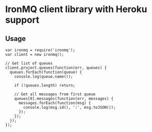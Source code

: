 # IronMQ client library with Heroku support

## Usage

    var ironmq = require('ironmq');
    var client = new ironmq();

    // Get list of queues
    client.project.queues(function(err, queues) {
      queues.forEach(function(queue) {
        console.log(queue.name());
      
        if (!queues.length) return;
      
        // Get all messages from first queue
        queues[0].messages(function(err, messages) {
          messages.forEach(function(msg) {
            console.log(msg.id(), ':', msg.toJSON());
          });
        });
      });
    });
  
